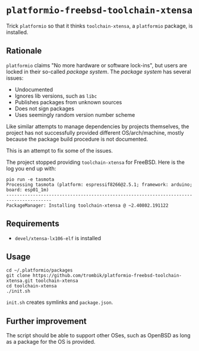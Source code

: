 # `platformio-freebsd-toolchain-xtensa`

Trick `platformio` so that it thinks `toolchain-xtensa`, a `platformio`
package, is installed.

## Rationale

`platformio` claims "No more hardware or software lock-ins", but users are
locked in their so-called _package system_. The _package system_ has several
issues:

- Undocumented
- Ignores lib versions, such as `libc`
- Publishes packages from unknown sources
- Does not sign packages
- Uses seemingly random version number scheme

Like similar attempts to manage dependencies by projects themselves, the
project has not successfully provided different OS/arch/machine, mostly
because the package build procedure is not documented.

This is an attempt to fix some of the issues.

The project stopped providing `toolchain-xtensa` for FreeBSD. Here is the log
you end up with:

```console
pio run -e tasmota
Processing tasmota (platform: espressif8266@2.5.1; framework: arduino; board: esp01_1m)
---------------------------------------------------------------------------------------
PackageManager: Installing toolchain-xtensa @ ~2.40802.191122
```

## Requirements

- `devel/xtensa-lx106-elf` is installed

## Usage

```console
cd ~/.platformio/packages
git clone https://github.com/trombik/platformio-freebsd-toolchain-xtensa.git toolchain-xtensa
cd toolchain-xtensa
./init.sh
```

`init.sh` creates symlinks and `package.json`.

## Further improvement

The script should be able to support other OSes, such as OpenBSD as long as a
package for the OS is provided.
